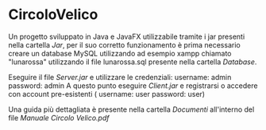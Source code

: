 # CircoloVelico

Un progetto sviluppato in Java e JavaFX utilizzabile tramite i jar presenti nella cartella _Jar_, per il suo corretto funzionamento è prima necessario creare un database MySQL utilizzando ad esempio xampp chiamato "lunarossa" utilizzando il file lunarossa.sql presente nella cartella _Database_.

Eseguire il file *Server.jar* e utilizzare le credenziali:
username: admin
password: admin
A questo punto eseguire *Client.jar* e registrarsi o accedere con account pre-esistenti ( username: user password: user)

Una guida più dettagliata è presente nella cartella _Documenti_ all'interno del file *Manuale Circolo Velico.pdf*
